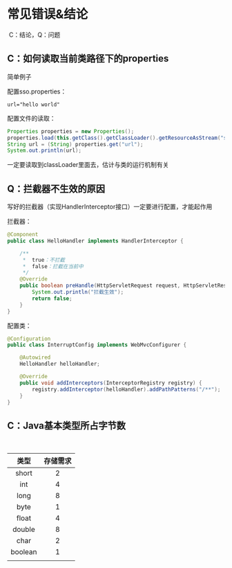 

# 常见错误&结论

​																				C：结论，Q：问题

## C：如何读取当前类路径下的properties



简单例子

配置sso.properties：

```properties
url="hello world"
```



配置文件的读取：

```java
Properties properties = new Properties();
properties.load(this.getClass().getClassLoader().getResourceAsStream("sso.properties"));
String url = (String) properties.get("url");
System.out.println(url);
```

一定要读取到classLoader里面去，估计与类的运行机制有关





## Q：拦截器不生效的原因

写好的拦截器（实现HandlerInterceptor接口）一定要进行配置，才能起作用

拦截器：

```java
@Component
public class HelloHandler implements HandlerInterceptor {

    /**
     *  true：不拦截
     *  false：拦截在当前中
     */
    @Override
    public boolean preHandle(HttpServletRequest request, HttpServletResponse response, Object handler) throws Exception {
        System.out.println("拦截生效");
        return false;
    }
}
```

配置类：

```java
@Configuration
public class InterruptConfig implements WebMvcConfigurer {

    @Autowired
    HelloHandler helloHandler;

    @Override
    public void addInterceptors(InterceptorRegistry registry) {
        registry.addInterceptor(helloHandler).addPathPatterns("/**");
    }
}
```



## C：Java基本类型所占字节数

​	

|  类型   | 存储需求 |
| :-----: | :------: |
|  short  |    2     |
|   int   |    4     |
|  long   |    8     |
|  byte   |    1     |
|  float  |    4     |
| double  |    8     |
|  char   |    2     |
| boolean |    1     |
|         |          |












